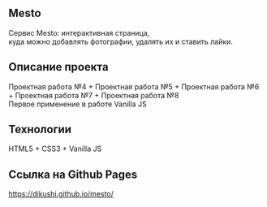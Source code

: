 ## Mesto
Сервис Mesto: интерактивная страница, </br>
куда можно добавлять фотографии, удалять их и ставить лайки. </br>

## Описание проекта
Проектная работа №4 + Проектная работа №5 + Проектная работа №6 + Проектная работа №7 + Проектная работа №8</br>
Первое применение в работе Vanilla JS</br>

## Технологии
HTML5 + CSS3 + Vanilla JS

## Ссылка на Github Pages
https://dikushi.github.io/mesto/
